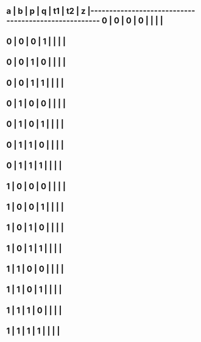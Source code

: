 a	|	b 	|	p 	| 	q 	| 	t1	| 	t2 	| 	z	|-----------------------------------------------------
0	|	0	|	0	|	0	|		|		|		|
-----------------------------------------------------
0	|	0	|	0	|	1	|		|		|		|
-----------------------------------------------------
0	|	0	|	1	|	0	|		|		|		|
-----------------------------------------------------
0	|	0	|	1	|	1	|		|		|		|
-----------------------------------------------------
0	|	1	|	0	|	0	|		|		|		|
-----------------------------------------------------
0	|	1	|	0	|	1	|		|		|		|
-----------------------------------------------------
0	|	1	|	1	|	0	|		|		|		|
-----------------------------------------------------
0	|	1	|	1	|	1	|		|		|		|
-----------------------------------------------------
1	|	0	|	0	|	0	|		|		|		|
-----------------------------------------------------
1	|	0	|	0	|	1	|		|		|		|
-----------------------------------------------------
1	|	0	|	1	|	0	|		|		|		|
-----------------------------------------------------
1	|	0	|	1	|	1	|		|		|		|
-----------------------------------------------------
1	|	1	|	0	|	0	|		|		|		|
-----------------------------------------------------
1	|	1	|	0	|	1	|		|		|		|
-----------------------------------------------------
1	|	1	|	1	|	0	|		|		|		|
-----------------------------------------------------
1	|	1	|	1	|	1	|		|		|		|
-----------------------------------------------------